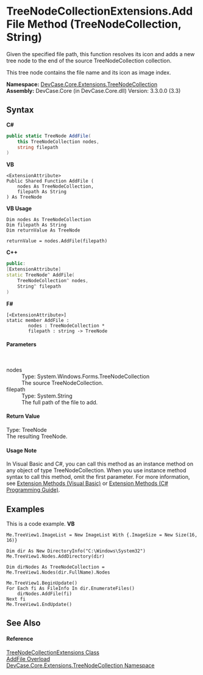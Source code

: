 # TreeNodeCollectionExtensions.AddFile Method (TreeNodeCollection, String)
 

Given the specified file path, this function resolves its icon and adds a new tree node to the end of the source TreeNodeCollection collection. 

 This tree node contains the file name and its icon as image index.

**Namespace:**&nbsp;<a href="N_DevCase_Core_Extensions_TreeNodeCollection">DevCase.Core.Extensions.TreeNodeCollection</a><br />**Assembly:**&nbsp;DevCase.Core (in DevCase.Core.dll) Version: 3.3.0.0 (3.3)

## Syntax

**C#**<br />
``` C#
public static TreeNode AddFile(
	this TreeNodeCollection nodes,
	string filepath
)
```

**VB**<br />
``` VB
<ExtensionAttribute>
Public Shared Function AddFile ( 
	nodes As TreeNodeCollection,
	filepath As String
) As TreeNode
```

**VB Usage**<br />
``` VB Usage
Dim nodes As TreeNodeCollection
Dim filepath As String
Dim returnValue As TreeNode

returnValue = nodes.AddFile(filepath)
```

**C++**<br />
``` C++
public:
[ExtensionAttribute]
static TreeNode^ AddFile(
	TreeNodeCollection^ nodes, 
	String^ filepath
)
```

**F#**<br />
``` F#
[<ExtensionAttribute>]
static member AddFile : 
        nodes : TreeNodeCollection * 
        filepath : string -> TreeNode 

```


#### Parameters
&nbsp;<dl><dt>nodes</dt><dd>Type: System.Windows.Forms.TreeNodeCollection<br />The source TreeNodeCollection.</dd><dt>filepath</dt><dd>Type: System.String<br />The full path of the file to add.</dd></dl>

#### Return Value
Type: TreeNode<br />The resulting TreeNode.

#### Usage Note
In Visual Basic and C#, you can call this method as an instance method on any object of type TreeNodeCollection. When you use instance method syntax to call this method, omit the first parameter. For more information, see <a href="https://docs.microsoft.com/dotnet/visual-basic/programming-guide/language-features/procedures/extension-methods">Extension Methods (Visual Basic)</a> or <a href="https://docs.microsoft.com/dotnet/csharp/programming-guide/classes-and-structs/extension-methods">Extension Methods (C# Programming Guide)</a>.

## Examples
This is a code example. 
**VB**<br />
``` VB
Me.TreeView1.ImageList = New ImageList With {.ImageSize = New Size(16, 16)}

Dim dir As New DirectoryInfo("C:\Windows\System32")
Me.TreeView1.Nodes.AddDirectory(dir)

Dim dirNodes As TreeNodeCollection = Me.TreeView1.Nodes(dir.FullName).Nodes

Me.TreeView1.BeginUpdate()
For Each fi As FileInfo In dir.EnumerateFiles()
    dirNodes.AddFile(fi)
Next fi
Me.TreeView1.EndUpdate()
```


## See Also


#### Reference
<a href="T_DevCase_Core_Extensions_TreeNodeCollection_TreeNodeCollectionExtensions">TreeNodeCollectionExtensions Class</a><br /><a href="Overload_DevCase_Core_Extensions_TreeNodeCollection_TreeNodeCollectionExtensions_AddFile">AddFile Overload</a><br /><a href="N_DevCase_Core_Extensions_TreeNodeCollection">DevCase.Core.Extensions.TreeNodeCollection Namespace</a><br />